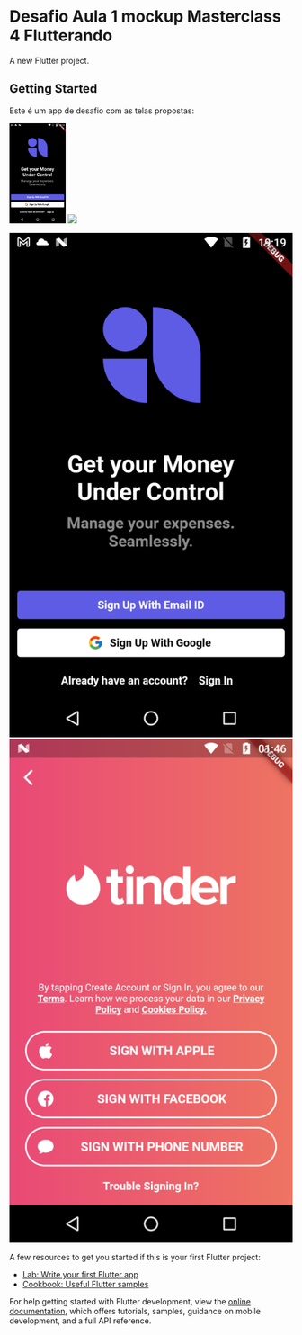 # Desafio Aula 1 mockup Masterclass 4 Flutterando

A new Flutter project.

## Getting Started

Este é um app de desafio com as telas propostas:

<p float="left">
  <img src="https://github.com/rodevapp/desafio_aula1_mockup/blob/821add7e43ae30bb0edac82eabcbead58bcc50da/assets/desafio1.png" width="100" />
  <img src="https://github.com/rodevapp/desafio_aula1_mockup/blob/821add7e43ae30bb0edac82eabcbead58bcc50da/assets/desafio1-2.pn" width="100" /> 
</p>

![Screenshot 1](https://github.com/rodevapp/desafio_aula1_mockup/blob/821add7e43ae30bb0edac82eabcbead58bcc50da/assets/desafio1.png "title-1") ![Screenshot 2](https://github.com/rodevapp/desafio_aula1_mockup/blob/821add7e43ae30bb0edac82eabcbead58bcc50da/assets/desafio1-2.png "title~2") 

A few resources to get you started if this is your first Flutter project:

- [Lab: Write your first Flutter app](https://docs.flutter.dev/get-started/codelab)
- [Cookbook: Useful Flutter samples](https://docs.flutter.dev/cookbook)

For help getting started with Flutter development, view the
[online documentation](https://docs.flutter.dev/), which offers tutorials,
samples, guidance on mobile development, and a full API reference.
